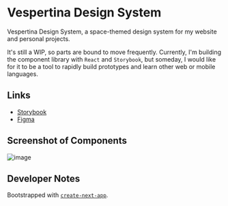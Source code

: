 # Vespertina Design System

Vespertina Design System, a space-themed design system for my website and personal projects.

It's still a WIP, so parts are bound to move frequently. Currently, I'm building the component library with `React` and `Storybook`, but someday, I would like for it to be a tool to rapidly build prototypes and learn other web or mobile languages.

## Links
- [Storybook](https://argousiere.github.io/vespertina-ui-react/)
- [Figma](https://www.figma.com/file/jiNUbgAPy50E6CpPQEvW16/Vespertine-Cadet?type=design&node-id=377%3A24&mode=design&t=grzi1nuuWgBWOLla-1)

## Screenshot of Components
![image](https://github.com/argousiere/vespertina-ui-react/assets/67679921/ae363722-398f-4588-bbd5-04336fce017f)

## Developer Notes
Bootstrapped with [`create-next-app`](https://github.com/vercel/next.js/tree/canary/packages/create-next-app).
